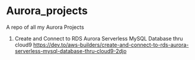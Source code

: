 # Aurora_projects
A repo of all my Aurora Projects

1. Create and Connect to RDS Aurora Serverless MySQL Database thru cloud9 https://dev.to/aws-builders/create-and-connect-to-rds-aurora-serverless-mysql-database-thru-cloud9-2djo
